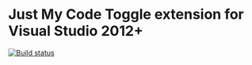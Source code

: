 # Just My Code Toggle extension for Visual Studio 2012+

[![Build status](https://ci.appveyor.com/api/projects/status/dnxhxa3chg1dtpnt/branch/master?svg=true)](https://ci.appveyor.com/project/sharwell/justmycodetoggle/branch/master)
